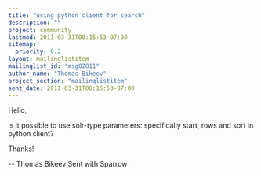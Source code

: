 ```yaml
---
title: "using python client for search"
description: ""
project: community
lastmod: 2011-03-31T08:15:53-07:00
sitemap:
  priority: 0.2
layout: mailinglistitem
mailinglist_id: "msg02811"
author_name: "Thomas Bikeev"
project_section: "mailinglistitem"
sent_date: 2011-03-31T08:15:53-07:00
---
```



Hello,

is it possible to use solr-type parameters: specifically start, rows and sort 
in python client?

Thanks!

-- 
Thomas Bikeev
Sent with Sparrow
